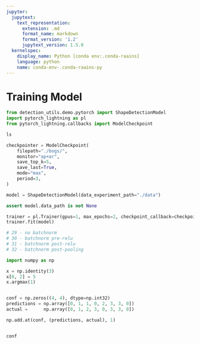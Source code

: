 ```yaml
---
jupyter:
  jupytext:
    text_representation:
      extension: .md
      format_name: markdown
      format_version: '1.2'
      jupytext_version: 1.5.0
  kernelspec:
    display_name: Python [conda env:.conda-raains]
    language: python
    name: conda-env-.conda-raains-py
---
```


# Training Model

```python
from detection_utils.demo.pytorch import ShapeDetectionModel
import pytorch_lightning as pl
from pytorch_lightning.callbacks import ModelCheckpoint
```

```python
ls
```

```python
checkpointer = ModelCheckpoint(
    filepath="./bogs/",
    monitor="ap+ar",
    save_top_k=5,
    save_last=True,
    mode="max",
    period=3,
)
```

```python
model = ShapeDetectionModel(data_experiment_path="./data")

assert model.data_path is not None

trainer = pl.Trainer(gpus=1, max_epochs=2, checkpoint_callback=checkpointer, default_root_dir="./bogs")
trainer.fit(model)
```

```python
# 29 - no batchnorm
# 30 - batchnorm pre-relu
# 31 - batchnorm post-relu
# 32 - batchnorm post-pooling
```

```python
import numpy as np
```

```python
x = np.identity(3)
x[0, 2] = 5
x.argmax(1)
```

```python

```

```python
conf = np.zeros((4, 4), dtype=np.int32)
predictions = np.array([0, 1, 1, 0, 2, 3, 3, 0])
actual =      np.array([0, 1, 2, 3, 0, 3, 3, 0])

np.add.at(conf, (predictions, actual), 1)
```

```python

```

```python
conf
```
